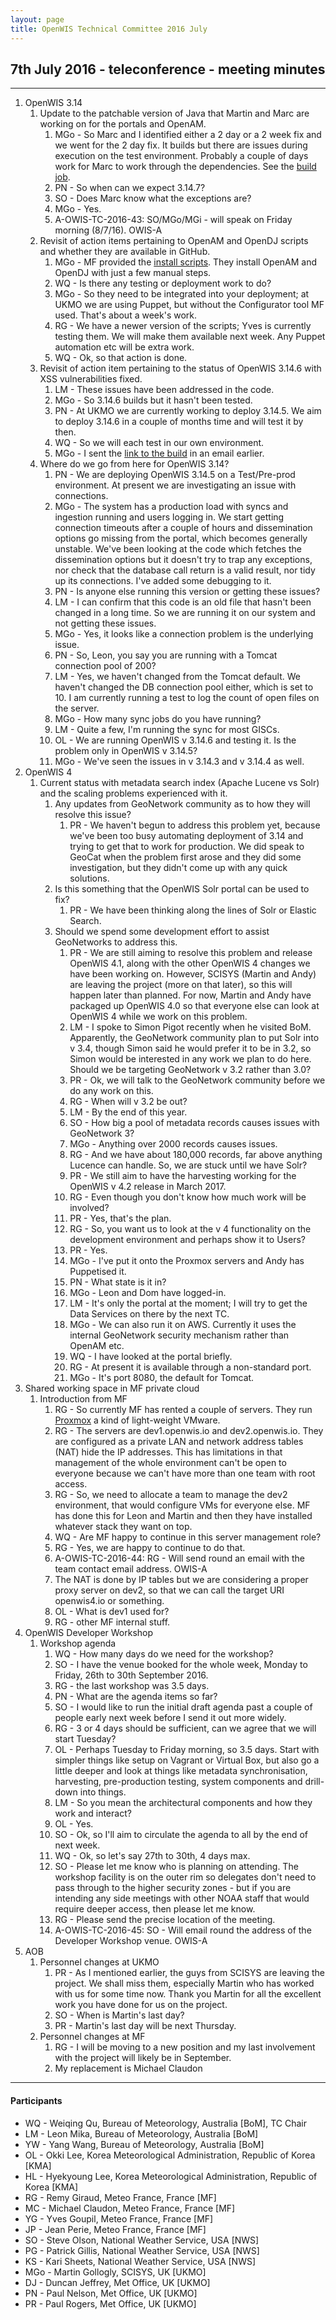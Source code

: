 ```yaml
---
layout: page
title: OpenWIS Technical Committee 2016 July
---
```

## 7th July 2016 - teleconference - meeting minutes
---
1. OpenWIS 3.14
	1. Update to the patchable version of Java that Martin and Marc are working on for the portals and OpenAM.
		1. MGo - So Marc and I identified either a 2 day or a 2 week fix and we went for the 2 day fix.  It builds but there are issues during execution on the test environment.  Probably a couple of days work for Marc to work through the dependencies.  See the [build job](https://openwis-association.ci.cloudbees.com/job/openwis-fix-openam-portals-java-version/).
		2. PN - So when can we expect 3.14.7?
		3. SO - Does Marc know what the exceptions are?
		4. MGo - Yes.
		5. A-OWIS-TC-2016-43: SO/MGo/MGi - will speak on Friday morning (8/7/16). OWIS-A
	2. Revisit of action items pertaining to OpenAM and OpenDJ scripts and whether they are available in GitHub.
		1. MGo - MF provided the [install scripts](https://github.com/OpenWIS/open-dj-am-install-scripts). They install OpenAM and OpenDJ with just a few manual steps.
		2. WQ - Is there any testing or deployment work to do?
		3. MGo - So they need to be integrated into your deployment; at UKMO we are using Puppet, but without the Configurator tool MF used.  That's about a week's work.
		4. RG - We have a newer version of the scripts; Yves is currently testing them.  We will make them available next week.  Any Puppet automation etc will be extra work.
		5. WQ - Ok, so that action is done.
	3. Revisit of action item pertaining to the status of OpenWIS 3.14.6 with XSS vulnerabilities fixed.
		1. LM - These issues have been addressed in the code.
		2. MGo - So 3.14.6 builds but it hasn't been tested.
		3. PN - At UKMO we are currently working to deploy 3.14.5.  We aim to deploy 3.14.6 in a couple of months time and will test it by then.
		4. WQ - So we will each test in our own environment.
		5. MGo - I sent the [link to the build](http://repository-openwis-association.forge.cloudbees.com/openwis/) in an email earlier.
	4. Where do we go from here for OpenWIS 3.14?
		1. PN - We are deploying OpenWIS 3.14.5 on a Test/Pre-prod environment.  At present we are investigating an issue with connections.
		2. MGo - The system has a production load with syncs and ingestion running and users logging in.  We start getting connection timeouts after a couple of hours and dissemination options go missing from the portal, which becomes generally unstable.  We've been looking at the code which fetches the dissemination options but it doesn't try to trap any exceptions, nor check that the database call return is a valid result, nor tidy up its connections.  I've added some debugging to it.
		3. PN - Is anyone else running this version or getting these issues?
		4. LM - I can confirm that this code is an old file that hasn't been changed in a long time.  So we are running it on our system and not getting these issues.
		5. MGo - Yes, it looks like a connection problem is the underlying issue.
		6. PN - So, Leon, you say you are running with a Tomcat connection pool of 200?
		7. LM - Yes, we haven't changed from the Tomcat default.  We haven't changed the DB connection pool either, which is set to 10.  I am currently running a test to log the count of open files on the server.
		8. MGo - How many sync jobs do you have running?
		9. LM - Quite a few, I'm running the sync for most GISCs.
		10. OL - We are running OpenWIS v 3.14.6 and testing it.  Is the problem only in OpenWIS v 3.14.5?
		11. MGo - We've seen the issues in v 3.14.3 and v 3.14.4 as well.
2. OpenWIS 4
	1. Current status with metadata search index (Apache Lucene vs Solr) and the scaling problems experienced with it.
		1. Any updates from GeoNetwork community as to how they will resolve this issue?
			1. PR - We haven't begun to address this problem yet, because we've been too busy automating deployment of 3.14 and trying to get that to work for production.  We did speak to GeoCat when the problem first arose and they did some investigation, but they didn't come up with any quick solutions.
		2. Is this something that the OpenWIS Solr portal can be used to fix?
			1. PR - We have been thinking along the lines of Solr or Elastic Search.
		3. Should we spend some development effort to assist GeoNetworks to address this.
			1. PR - We are still aiming to resolve this problem and release OpenWIS 4.1, along with the other OpenWIS 4 changes we have been working on.  However, SCISYS (Martin and Andy) are leaving the project (more on that later), so this will happen later than planned.  For now, Martin and Andy have packaged up OpenWIS 4.0 so that everyone else can look at OpenWIS 4 while we work on this problem.
			2. LM - I spoke to Simon Pigot recently when he visited BoM.  Apparently, the GeoNetwork community plan to put Solr into v 3.4, though Simon said he would prefer it to be in 3.2, so Simon would be interested in any work we plan to do here.  Should we be targeting GeoNetwork v 3.2 rather than 3.0?
			3. PR - Ok, we will talk to the GeoNetwork community before we do any work on this.
			4. RG - When will v 3.2 be out?
			5. LM - By the end of this year.
			6. SO - How big a pool of metadata records causes issues with GeoNetwork 3?
			7. MGo - Anything over 2000 records causes issues.
			8. RG - And we have about 180,000 records, far above anything Lucence can handle.  So, we are stuck until we have Solr?
			9. PR - We still aim to have the harvesting working for the OpenWIS v 4.2 release in March 2017.
			10. RG - Even though you don't know how much work will be involved?
			11. PR - Yes, that's the plan.
			12. RG - So, you want us to look at the v 4 functionality on the development environment and perhaps show it to Users?
			13. PR - Yes.
			14. MGo - I've put it onto the Proxmox servers and Andy has Puppetised it.
			15. PN - What state is it in?
			16. MGo - Leon and Dom have logged-in.
			17. LM - It's only the portal at the moment; I will try to get the Data Services on there by the next TC.
			18. MGo - We can also run it on AWS.  Currently it uses the internal GeoNetwork security mechanism rather than OpenAM etc.
			19. WQ - I have looked at the portal briefly.
			20. RG - At present it is available through a non-standard port.
			21. MGo - It's port 8080, the default for Tomcat.
3. Shared working space in MF private cloud
	1. Introduction from MF
		1. RG - So currently MF has rented a couple of servers.  They run [Proxmox](https://www.proxmox.com/en/) a kind of light-weight VMware.
		2. RG - The servers are dev1.openwis.io and dev2.openwis.io.  They are configured as a private LAN and network address tables (NAT) hide the IP addresses.  This has limitations in that management of the whole environment can't be open to everyone because we can't have more than one team with root access.
		3. RG - So, we need to allocate a team to manage the dev2 environment, that would configure VMs for everyone else.  MF has done this for Leon and Martin and then they have installed whatever stack they want on top.
		4. WQ - Are MF happy to continue in this server management role?
		5. RG - Yes, we are happy to continue to do that.
		6. A-OWIS-TC-2016-44: RG - Will send round an email with the team contact email address. OWIS-A
		7. The NAT is done by IP tables but we are considering a proper proxy server on dev2, so that we can call the target URI openwis4.io or something.
		8. OL - What is dev1 used for?
		9. RG - other MF internal stuff.
4. OpenWIS Developer Workshop
	1. Workshop agenda
		1. WQ - How many days do we need for the workshop?
		2. SO - I have the venue booked for the whole week, Monday to Friday, 26th to 30th September 2016.
		3. RG - the last workshop was 3.5 days.
		4. PN - What are the agenda items so far?
		5. SO - I would like to run the initial draft agenda past a couple of people early next week before I send it out more widely.
		6. RG - 3 or 4 days should be sufficient, can we agree that we will start Tuesday?
		7. OL - Perhaps Tuesday to Friday morning, so 3.5 days.  Start with simpler things like setup on Vagrant or Virtual Box, but also go a little deeper and look at things like metadata synchronisation, harvesting, pre-production testing, system components and drill-down into things.
		8. LM - So you mean the architectural components and how they work and interact?
		9. OL - Yes.
		10. SO - Ok, so I'll aim to circulate the agenda to all by the end of next week.
		11. WQ - Ok, so let's say 27th to 30th, 4 days max.
		12. SO - Please let me know who is planning on attending.  The workshop facility is on the outer rim so delegates don't need to pass through to the higher security zones - but if you are intending any side meetings with other NOAA staff that would require deeper access, then please let me know.
		13. RG - Please send the precise location of the meeting.
		14. A-OWIS-TC-2016-45: SO - Will email round the address of the Developer Workshop venue. OWIS-A
5. AOB
	1. Personnel changes at UKMO
		1. PR - As I mentioned earlier, the guys from SCISYS are leaving the project.  We shall miss them, especially Martin who has worked with us for some time now.  Thank you Martin for all the excellent work you have done for us on the project.
		2. SO - When is Martin's last day?
		3. PR - Martin's last day will be next Thursday.
	2. Personnel changes at MF
		1. RG - I will be moving to a new position and my last involvement with the project will likely be in September.
		2. My replacement is Michael Claudon

---

#### Participants
- WQ - Weiqing Qu, Bureau of Meteorology, Australia [BoM], TC Chair
- LM - Leon Mika, Bureau of Meteorology, Australia [BoM]
- YW - Yang Wang, Bureau of Meteorology, Australia [BoM]
- OL - Okki Lee, Korea Meteorological Administration, Republic of Korea [KMA]
- HL - Hyekyoung Lee, Korea Meteorological Administration, Republic of Korea [KMA]
- RG - Remy Giraud, Meteo France, France [MF]
- MC - Michael Claudon, Meteo France, France [MF]
- YG - Yves Goupil, Meteo France, France [MF]
- JP - Jean Perie, Meteo France, France [MF]
- SO - Steve Olson, National Weather Service, USA [NWS]
- PG - Patrick Gillis, National Weather Service, USA [NWS]
- KS - Kari Sheets, National Weather Service, USA [NWS]
- MGo - Martin Gollogly, SCISYS, UK [UKMO]
- DJ - Duncan Jeffrey, Met Office, UK [UKMO]
- PN - Paul Nelson, Met Office, UK [UKMO]
- PR - Paul Rogers, Met Office, UK [UKMO]

